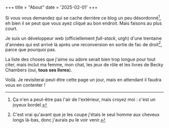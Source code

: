 +++
title = "About"
date = '2025-02-01'
+++

Si vous vous demandez qui se cache derrière ce blog un peu désordonné[^mess], eh bien il se peut que vous ayez cliqué au bon endroit. Mais faisons au plus court.

Je suis un développeur web (officiellement *full-stack*, urgh) d'une trentaine d'années qui est arrivé là après une reconversion en sortie de fac de droit[^joke], parce que pourquoi pas.

La liste des choses que j'aime ou adore serait bien trop longue pour tout citer, mais inclut ma femme, mon chat, les jeux de rôle et les livres de Becky Chambers (oui, **tous ses livres**).

Voilà. Je revisiterai peut-être cette page un jour, mais en attendant il faudra vous en contenter !

[^mess]: Ça n'en a peut-être pas l'air de l'extérieur, mais croyez moi : c'est un joyeux bordel.
[^joke]: C'est vrai qu'avant que je les coupe j'étais le seul homme aux cheveux longs là-bas, donc j'aurais pu le voir venir.